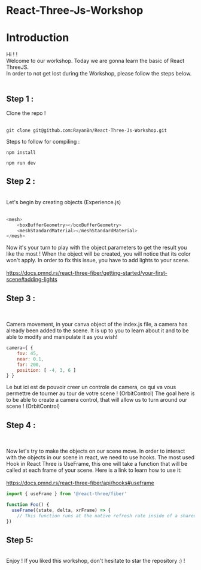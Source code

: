 # React-Three-Js-Workshop

<h1>Introduction</h1>
Hi ! !<br>
Welcome to our workshop. Today we are gonna learn the basic of React ThreeJS.<br>
In order to not get lost during the Workshop, please follow the steps below.

<br>
<br>
<h2>Step 1 :</h2>
Clone the repo ! <br><br>

```
git clone git@github.com:RayanBn/React-Three-Js-Workshop.git
```
Steps to follow for compiling :

```
npm install
```

```
npm run dev
```

<h2>Step 2 :</h2>
<br>
Let's begin by creating objects (Experience.js)<br><br>

```js
<mesh>
    <boxBufferGeometry></boxBufferGeometry>
    <meshStandardMaterial></meshStandardMaterial>
</mesh>
```

Now it's your turn to play with the object parameters to get the result you like the most !
When the object will be created, you will notice that its color won't apply.
In order to fix this issue, you have to add lights to your scene.<br><br>
https://docs.pmnd.rs/react-three-fiber/getting-started/your-first-scene#adding-lights

<h2>Step 3 :</h2><br>

Camera movement, in your canva object of the index.js file, a camera has already been added to the scene. It is up to you to learn about it and to be able to modify and manipulate it as you wish!

```js
camera={ {
    fov: 45,
    near: 0.1,
    far: 200,
    position: [ -4, 3, 6 ]
} }
```
Le but ici est de pouvoir creer un controle de camera, ce qui va vous permettre de tourner au tour de votre scene ! (OrbitControl)
The goal here is to be able to create a camera control, that will allow us to turn around our scene ! (OrbitControl)


<h2>Step 4 :</h2><br>

Now let's try to make the objects on our scene move. In order to interact with the objects in our scene in react, we need to use hooks.
The most used Hook in React Three is UseFrame, this one will take a function that will be called at each frame of your scene. Here is a link to learn how to use it:<br><br>
https://docs.pmnd.rs/react-three-fiber/api/hooks#useframe
<br>
```js
import { useFrame } from '@react-three/fiber'

function Foo() {
  useFrame((state, delta, xrFrame) => {
    // This function runs at the native refresh rate inside of a shared render-loop
})
```

<h2>Step 5:</h2><br>
Enjoy ! If you liked this workshop, don't hesitate to star the repository :) !
